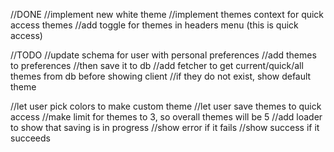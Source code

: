 //DONE
//implement new white theme
//implement themes context for quick access themes
//add toggle for themes in headers menu (this is quick access)

//TODO
//update schema for user with personal preferences
//add themes to preferences
//then save it to db
//add fetcher to get current/quick/all themes from db before showing client
//if they do not exist, show default theme

//let user pick colors to make custom theme
//let user save themes to quick access
//make limit for themes to 3, so overall themes will be 5
//add loader to show that saving is in progress
//show error if it fails
//show success if it succeeds
